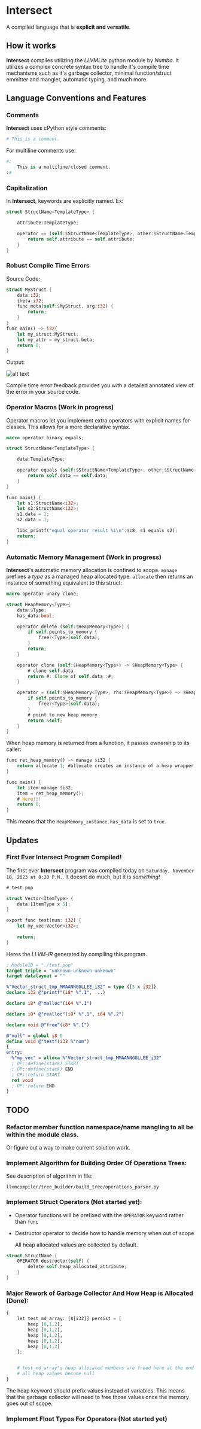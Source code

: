 # **Intersect**

A compiled language that is **explicit and versatile**.

## How it works

**Intersect** compiles utilizing the *LLVMLite* python module by *Numba*.  It utilizes a complex concrete syntax tree to handle it's compile time mechanisms such as it's garbage collector, minimal function/struct emmitter and mangler, automatic typing, and much more.

## Language Conventions and Features

### Comments

**Intersect** uses cPython style comments:

```py
# This is a comment.
```

For multiline comments use:

```py
#:
    This is a multiline/closed comment.
:#
```

### Capitalization

In **Intersect**, keywords are explicitly named.  Ex:

```rust
struct StructName<TemplateType> {

    attribute:TemplateType;

    operator == (self:$StructName<TemplateType>, other:$StructName<TemplateType>) {
        return self.attribute == self.attribute;
    }
}
```

### Robust Compile Time Errors

Source Code:

```rust
struct MyStruct {
    data:i32;
    theta:i32;
    func meta(self:$MyStruct, arg:i32) {
        return;
    }
}
func main() ~> i32{
    let my_struct:MyStruct;
    let my_attr = my_struct.beta;
    return 0;
}
```

Output:

![alt text](readme_files/CompileTimeErrorExample.png)

Compile time error feedback provides you with a detailed annotated view of the error in your source code.

### Operator Macros (Work in progress)

Operator macros let you implement extra operators with explicit names for classes.  This allows for a more declarative syntax.

```rust
macro operator binary equals;

struct StructName<TemplateType> {

    data:TemplateType;

    operator equals (self:$StructName<TemplateType>, other:$StructName<TemplateType>) ~> bool {
        return self.data == self.data;
    }
}

func main() {
    let s1:StructName<i32>;
    let s2:StructName<i32>;
    s1.data = 1;
    s2.data = 1;

    libc_printf("equal operator result %i\n":$c8, s1 equals s2);
    return;
}
```

### Automatic Memory Management (Work in progress)

**Intersect**'s automatic memory allocation is confined to scope.  `manage` prefixes a *type* as a managed heap allocated type.  `allocate` then returns an instance of something equivalent to this struct:

```rust
macro operator unary clone;

struct HeapMemory<Type>{
    data:$Type;
    has_data:bool;

    operator delete (self:$HeapMemory<Type>) {
        if self.points_to_memory {
            free?<Type>(self.data);
        }
        return;
    }

    operator clone (self:$HeapMemory<Type>) ~> $HeapMemory<Type> {
        # clone self.data
        return #: Clone of self.data :#;
    }

    operator = (self:$HeapMemory<Type>, rhs:$HeapMemory<Type>) ~> $HeapMemory<Type> {
        if self.points_to_memory {
            free?<Type>(self.data);
        }
        # point to new heap memory
        return &self;
    }
}
```

When heap memory is returned from a function, it passes ownership to its caller:

```rust
func ret_heap_memory() ~> manage $i32 {
    return allocate 1; #allocate creates an instance of a heap wrapper which frees all elements on destruction.
}

func main() {
    let item:manage $i32;
    item = ret_heap_memory();
    # Here!!!
    return 0;
}
```

This means that the `HeapMemory_instance.has_data` is set to `true`.

## Updates

### First Ever Intersect Program Compiled!

The first ever **Intersect** program was compiled today on `Saturday, November 18, 2023 at 8:20 P.M.`.  It doesnt do much, but it is *something!*

```rust
# test.pop

struct Vector<ItemType> {
    data:[ItemType x 5];
}

export func test(num: i32) {
    let my_vec:Vector<i32>;
    
    return;
}
```

Heres the *LLVM-IR* generated by compiling this program.

```llvm
; ModuleID = "./test.pop"
target triple = "unknown-unknown-unknown"
target datalayout = ""

%"Vector_struct_tmp_MMAANNGGLLEE_i32" = type {[5 x i32]}
declare i32 @"printf"(i8* %".1", ...)

declare i8* @"malloc"(i64 %".1")

declare i8* @"realloc"(i8* %".1", i64 %".2")

declare void @"free"(i8* %".1")

@"null" = global i8 0
define void @"test"(i32 %"num")
{
entry:
  %"my_vec" = alloca %"Vector_struct_tmp_MMAANNGGLLEE_i32"
  ; OP::define(stack) START
  ; OP::define(stack) END
  ; OP::return START
  ret void
  ; OP::return END
}
```

## TODO

### Refactor member function namespace/name mangling to all be within the module class.

Or figure out a way to make current solution work.

### Implement Algorithm for Building Order Of Operations Trees:

See description of algorithm in file:

`llvmcompiler/tree_builder/build_tree/operations_parser.py`

### Implement Struct Operators (Not started yet):

 - Operator functions will be prefixed with the `OPERATOR` keyword rather than `func`

 - Destructor operator to decide how to handle memory when out of scope

    All heap allocated values are collected by default.

```rust
struct StructName {
    OPERATOR destructor(self) {
        delete self.heap_allocated_attribute;
    }
}
```

### Major Rework of Garbage Collector And How Heap is Allocated (Done):

```py
{
    let test_md_array: [$[i32]] persist = [
        heap [0,1,2],
        heap [0,1,2],
        heap [0,1,2],
        heap [0,1,2],
        heap [0,1,2]
    ];


    # test_md_array's heap allocated members are freed here at the end of its scope if persist is not used.
    # all heap values become null
}
```

The heap keyword should prefix values instead of variables.  This means that the garbage collector will need to free those values once the memory goes out of scope.

### Implement Float Types For Operators (Not started yet)
